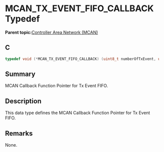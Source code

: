 # MCAN\_TX\_EVENT\_FIFO\_CALLBACK Typedef

**Parent topic:**[Controller Area Network \(MCAN\)](GUID-C9F1E50C-1EF0-4941-A9CB-89808C7C54AF.md)

## C

```c
typedef void (*MCAN_TX_EVENT_FIFO_CALLBACK) (uint8_t numberOfTxEvent, uintptr_t contextHandle);

```

## Summary

MCAN Callback Function Pointer for Tx Event FIFO.

## Description

This data type defines the MCAN Callback Function Pointer for Tx Event FIFO.

## Remarks

None.

